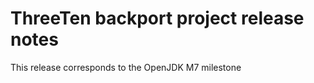ThreeTen backport project release notes
=======================================

This release corresponds to the OpenJDK M7 milestone
